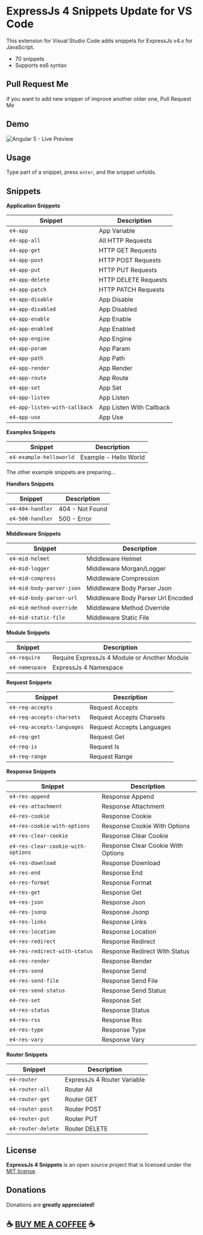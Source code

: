 # ExpressJs 4 Snippets Update for VS Code 

This extension for Visual Studio Code adds snippets for ExpressJs v4.x for JavaScript.
- 70 snippets
- Supports es6 syntax

## Pull Request Me
if you want to add new snipper of improve another older one, Pull Request Me

## Demo
![Angular 5 - Live Preview](https://raw.githubusercontent.com/gurayyarar/expressjs4-snippets/master/images/readme-main.gif)

## Usage
Type part of a snippet, press `enter`, and the snippet unfolds.

## Snippets
**Application Snippets**

|Snippet|Description|
|---|---|
|`e4-app`|App Variable|
|`e4-app-all`|All HTTP Requests|
|`e4-app-get`|HTTP GET Requests|
|`e4-app-post`|HTTP POST Requests|
|`e4-app-put`|HTTP PUT Requests|
|`e4-app-delete`|HTTP DELETE Requests|
|`e4-app-patch`|HTTP PATCH Requests|
|`e4-app-disable`|App Disable|
|`e4-app-disabled`|App Disabled|
|`e4-app-enable`|App Enable|
|`e4-app-enabled`|App Enabled|
|`e4-app-engine`|App Engine|
|`e4-app-param`|App Param|
|`e4-app-path`|App Path|
|`e4-app-render`|App Render|
|`e4-app-route`|App Route|
|`e4-app-set`|App Set|
|`e4-app-listen`|App Listen|
|`e4-app-listen-with-callback`|App Listen With Callback|
|`e4-app-use`|App Use|


**Examples Snippets**

|Snippet|Description|
|---|---|
|`e4-example-helloworld`|Example - Hello World|

The other example snippets are preparing...


**Handlers Snippets**

|Snippet|Description|
|---|---|
|`e4-404-handler`|404 - Not Found|
|`e4-500-handler`|500 - Error|


**Middleware Snippets**

|Snippet|Description|
|---|---|
|`e4-mid-helmet`|Middleware Helmet|
|`e4-mid-logger`|Middleware Morgan/Logger|
|`e4-mid-compress`|Middleware Compression|
|`e4-mid-body-parser-json`|Middleware Body Parser Json|
|`e4-mid-body-parser-url`|Middleware Body Parser Url Encoded|
|`e4-mid-method-override`|Middleware Method Override|
|`e4-mid-static-file`|Middleware Static File|


**Module Snippets**

|Snippet|Description|
|---|---|
|`e4-require`|Require ExpressJs 4 Module or Another Module|
|`e4-namespace`|ExpressJs 4 Namespace|


**Request Snippets**

|Snippet|Description|
|---|---|
|`e4-req-accepts`|Request Accepts|
|`e4-req-accepts-charsets`|Request Accepts Charsets|
|`e4-req-accepts-languages`|Request Accepts Languages|
|`e4-req-get`|Request Get|
|`e4-req-is`|Request Is|
|`e4-req-range`|Request Range|


**Response Snippets**

|Snippet|Description|
|---|---|
|`e4-res-append`|Response Append|
|`e4-res-attachment`|Response Attachment|
|`e4-res-cookie`|Response Cookie|
|`e4-res-cookie-with-options`|Response Cookie With Options|
|`e4-res-clear-cookie`|Response Clear Cookie|
|`e4-res-clear-cookie-with-options`|Response Clear Cookie With Options|
|`e4-res-download`|Response Download|
|`e4-res-end`|Response End|
|`e4-res-format`|Response Format|
|`e4-res-get`|Response Get|
|`e4-res-json`|Response Json|
|`e4-res-jsonp`|Response Jsonp|
|`e4-res-links`|Response Links|
|`e4-res-location`|Response Location|
|`e4-res-redirect`|Response Redirect|
|`e4-res-redirect-with-status`|Response Redirect With Status|
|`e4-res-render`|Response Render|
|`e4-res-send`|Response Send|
|`e4-res-send-file`|Response Send File|
|`e4-res-send-status`|Response Send Status|
|`e4-res-set`|Response Set|
|`e4-res-status`|Response Status|
|`e4-res-rss`|Response Rss|
|`e4-res-type`|Response Type|
|`e4-res-vary`|Response Vary|


**Router Snippets**

|Snippet|Description|
|---|---|
|`e4-router`|ExpressJs 4 Router Variable|
|`e4-router-all`|Router All|
|`e4-router-get`|Router GET|
|`e4-router-post`|Router POST|
|`e4-router-put`|Router PUT|
|`e4-router-delete`|Router DELETE|

## License
**ExpressJs 4 Snippets** is an open source project that is licensed under the [MIT license](http://opensource.org/licenses/MIT).

## Donations
Donations are **greatly appreciated!**

## ☕️ **[BUY ME A COFFEE](http://frani.me/donations)** ☕️
